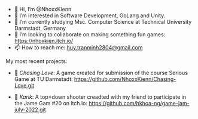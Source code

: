 - 👋 Hi, I’m @NhoxxKienn
- 👀 I’m interested in Software Development, GoLang and Unity.
- 🌱 I’m currently studying Msc. Computer Science at Technical University Darmstadt, Germany
- 💞️ I’m looking to collaborate on making something fun games: https://nhoxkien.itch.io/
- 📫 How to reach me: huy.tranminh2804@gmail.com

My most recent projects:
- 🦜 *Chasing Love*: A game created for submission of the course Serious Game at TU Darmstadt: https://github.com/NhoxxKienn/Chasing-Love.git 

- 🔫 *Karik*: A top=down shooter creadted with my friend to participate in the Jame Gam #20 on itch.io: https://github.com/hkhoa-ng/game-jam-july-2022.git


<!---
NhoxxKienn/NhoxxKienn is a ✨ special ✨ repository because its `README.md` (this file) appears on your GitHub profile.
You can click the Preview link to take a look at your changes.
--->
